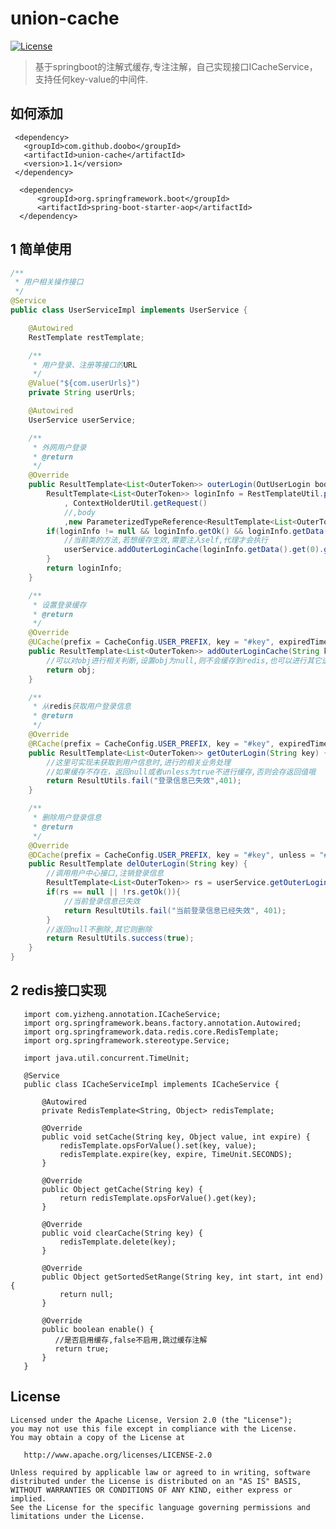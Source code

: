 # union-cache

[![License](https://img.shields.io/badge/license-Apache%202-green.svg)](https://www.apache.org/licenses/LICENSE-2.0)

> 基于springboot的注解式缓存,专注注解，自己实现接口ICacheService，支持任何key-value的中间件.
## 如何添加
```
 <dependency>
   <groupId>com.github.doobo</groupId>
   <artifactId>union-cache</artifactId>
   <version>1.1</version>
 </dependency>
 
  <dependency>
      <groupId>org.springframework.boot</groupId>
      <artifactId>spring-boot-starter-aop</artifactId>
  </dependency>
```

## 1 简单使用
```java
/**
 * 用户相关操作接口
 */
@Service
public class UserServiceImpl implements UserService {

	@Autowired
	RestTemplate restTemplate;

	/**
	 * 用户登录、注册等接口的URL
	 */
	@Value("${com.userUrls}")
	private String userUrls;

	@Autowired
	UserService userService;

	/**
	 * 外网用户登录
	 * @return
	 */
	@Override
	public ResultTemplate<List<OuterToken>> outerLogin(OutUserLogin body) {
		ResultTemplate<List<OuterToken>> loginInfo = RestTemplateUtil.postExchange(userUrls + "/outerUser/login"
			, ContextHolderUtil.getRequest()
			//,body
			,new ParameterizedTypeReference<ResultTemplate<List<OuterToken>>>() {});
		if(loginInfo != null && loginInfo.getOk() && loginInfo.getData() != null && !loginInfo.getData().isEmpty()){
			//当前类的方法,若想缓存生效,需要注入self,代理才会执行
			userService.addOuterLoginCache(loginInfo.getData().get(0).getAccessToken(), loginInfo);
		}
		return loginInfo;
	}

	/**
	 * 设置登录缓存
	 * @return
	 */
	@Override
	@UCache(prefix = CacheConfig.USER_PREFIX, key = "#key", expiredTime = CacheConfig.USER_EXPIRED_TIME)
	public ResultTemplate<List<OuterToken>> addOuterLoginCache(String key, ResultTemplate<List<OuterToken>> obj) {
		//可以对obj进行相关判断,设置obj为null,则不会缓存到redis,也可以进行其它逻辑处理
		return obj;
	}

	/**
	 * 从redis获取用户登录信息
	 * @return
	 */
	@Override
	@RCache(prefix = CacheConfig.USER_PREFIX, key = "#key", expiredTime = CacheConfig.USER_EXPIRED_TIME, unless = "#result == null || !#result.ok")
	public ResultTemplate<List<OuterToken>> getOuterLogin(String key) {
		//这里可实现未获取到用户信息时,进行的相关业务处理
		//如果缓存不存在，返回null或者unless为true不进行缓存,否则会存返回值哦
		return ResultUtils.fail("登录信息已失效",401);
	}

	/**
	 * 删除用户登录信息
	 * @return
	 */
	@Override
	@DCache(prefix = CacheConfig.USER_PREFIX, key = "#key", unless = "#result == null || !#result.ok")
	public ResultTemplate delOuterLogin(String key) {
		//调用用户中心接口,注销登录信息
		ResultTemplate<List<OuterToken>> rs = userService.getOuterLogin(key);
		if(rs == null || !rs.getOk()){
			//当前登录信息已失效
			return ResultUtils.fail("当前登录信息已经失效", 401);
		}
		//返回null不删除,其它则删除
		return ResultUtils.success(true);
	}
}

```

## 2 redis接口实现
```
   import com.yizheng.annotation.ICacheService;
   import org.springframework.beans.factory.annotation.Autowired;
   import org.springframework.data.redis.core.RedisTemplate;
   import org.springframework.stereotype.Service;
   
   import java.util.concurrent.TimeUnit;
   
   @Service
   public class ICacheServiceImpl implements ICacheService {
   
       @Autowired
       private RedisTemplate<String, Object> redisTemplate;
   
       @Override
       public void setCache(String key, Object value, int expire) {
           redisTemplate.opsForValue().set(key, value);
           redisTemplate.expire(key, expire, TimeUnit.SECONDS);
       }
   
       @Override
       public Object getCache(String key) {
           return redisTemplate.opsForValue().get(key);
       }
   
       @Override
       public void clearCache(String key) {
           redisTemplate.delete(key);
       }
   
       @Override
       public Object getSortedSetRange(String key, int start, int end) {
           return null;
       }
       
       @Override
       public boolean enable() {
          //是否启用缓存,false不启用,跳过缓存注解
          return true;
       }
   }
```

License
-------
    Licensed under the Apache License, Version 2.0 (the "License");
    you may not use this file except in compliance with the License.
    You may obtain a copy of the License at

       http://www.apache.org/licenses/LICENSE-2.0

    Unless required by applicable law or agreed to in writing, software
    distributed under the License is distributed on an "AS IS" BASIS,
    WITHOUT WARRANTIES OR CONDITIONS OF ANY KIND, either express or implied.
    See the License for the specific language governing permissions and
    limitations under the License.
